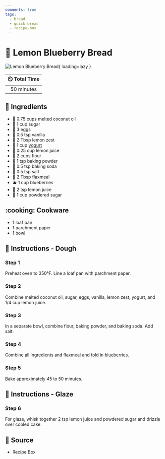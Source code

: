 ```yaml
---
comments: true
tags:
  - bread
  - quick-bread
  - recipe-box
---
```

# :lemon: Lemon Blueberry Bread

![Lemon Blueberry Bread](../assets/images/lemon-blueberry-bread.jpg){ loading=lazy }

| :timer_clock: Total Time |
|:-----------------------: |
| 50 minutes |

## :salt: Ingredients

- :coconut: 0.75 cups melted coconut oil
- :candy: 1 cup sugar
- :egg: 3 eggs
- :icecream: 0.5 tsp vanilla
- :lemon: 2 Tbsp lemon zest
- :microbe: 1 cup [yogurt][1]
- :lemon: 0.25 cup lemon juice
- :ear_of_rice: 2 cups flour
- :dash: 1 tsp baking powder
- :cup_with_straw: 0.5 tsp baking soda
- :salt: 0.5 tsp salt
- :ear_of_rice: 2 Tbsp flaxmeal
- :blueberries: 1 cup blueberries
- :lemon: 2 tsp lemon juice
- :candy: 1 cup powdered sugar

## :cooking: Cookware

- 1 loaf pan
- 1 parchment paper
- 1 bowl

## :pencil: Instructions - Dough

### Step 1

Preheat oven to 350°F. Line a loaf pan with parchment paper.

### Step 2

Combine melted coconut oil, sugar, eggs, vanilla, lemon zest, yogurt, and 1/4 cup lemon juice.

### Step 3

In a separate bowl, combine flour, baking powder, and baking soda. Add salt.

### Step 4

Combine all ingredients and flaxmeal and fold in blueberries.

### Step 5

Bake approximately 45 to 50 minutes.

## :pencil: Instructions - Glaze

### Step 6

For glaze, whisk together 2 tsp lemon juice and powdered sugar and drizzle over cooled cake.

## :link: Source

- Recipe Box

[1]: <../ingredients/yogurt.md>
